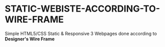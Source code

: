 # STATIC-WEBISTE-ACCORDING-TO-WIRE-FRAME
Simple HTML5/CSS Static & Responsive 3 Webpages done according to <b>Designer's Wire Frame</b>


